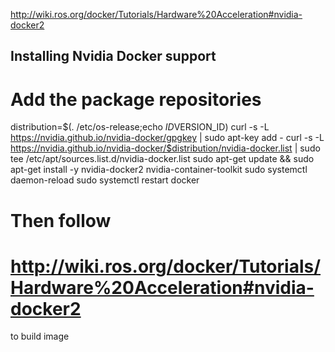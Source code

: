 http://wiki.ros.org/docker/Tutorials/Hardware%20Acceleration#nvidia-docker2

## Installing Nvidia Docker support
# Add the package repositories
distribution=$(. /etc/os-release;echo $ID$VERSION_ID)
curl -s -L https://nvidia.github.io/nvidia-docker/gpgkey | sudo apt-key add -
curl -s -L https://nvidia.github.io/nvidia-docker/$distribution/nvidia-docker.list | sudo tee /etc/apt/sources.list.d/nvidia-docker.list
sudo apt-get update && sudo apt-get install -y nvidia-docker2 nvidia-container-toolkit
sudo systemctl daemon-reload
sudo systemctl restart docker

# Then follow 
# http://wiki.ros.org/docker/Tutorials/Hardware%20Acceleration#nvidia-docker2
to build image
